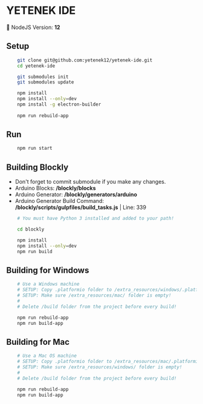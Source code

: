 # YETENEK IDE

🎱 NodeJS Version: **12**

## Setup

```bash
    git clone git@github.com:yetenek12/yetenek-ide.git
    cd yetenek-ide

    git submodules init
    git submodules update

    npm install
    npm install --only=dev
    npm install -g electron-builder
    
    npm run rebuild-app
```

## Run

```bash
    npm run start
```

## Building Blockly

- Don't forget to commit submodule if you make any changes.
- Arduino Blocks: **/blockly/blocks**
- Arduino Generator: **/blockly/generators/arduino**
- Arduino Generator Build Command: **/blockly/scripts/gulpfiles/build_tasks.js** | Line: 339

```bash
    # You must have Python 3 installed and added to your path!

    cd blockly

    npm install
    npm install --only=dev
    npm run build
```

## Building for Windows

```bash
    # Use a Windows machine
    # SETUP: Copy .platformio folder to /extra_resources/windows/.platformio
    # SETUP: Make sure /extra_resources/mac/ folder is empty!
    #
    # Delete /build folder from the project before every build!

    npm run rebuild-app
    npm run build-app
```

## Building for Mac

```bash
    # Use a Mac OS machine
    # SETUP: Copy .platformio folder to /extra_resources/mac/.platformio
    # SETUP: Make sure /extra_resources/windows/ folder is empty!
    #
    # Delete /build folder from the project before every build!

    npm run rebuild-app
    npm run build-app
```
